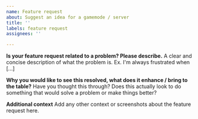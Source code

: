 ```yaml
---
name: Feature request
about: Suggest an idea for a gamemode / server
title: ''
labels: feature request
assignees: ''

---
```


**Is your feature request related to a problem? Please describe.**
A clear and concise description of what the problem is. Ex. I'm always frustrated when [...]

**Why you would like to see this resolved, what does it enhance / bring to the table?**
Have you thought this through? Does this actually look to do something that would solve a problem or make things better?

**Additional context**
Add any other context or screenshots about the feature request here.
